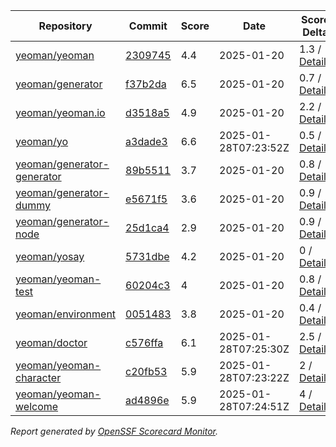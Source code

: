 <!-- OPENSSF-SCORECARD-MONITOR:START -->

| Repository | Commit | Score | Date | Score Delta | Report | StepSecurity |
| -- | -- | -- | -- | -- | -- | -- |
| [yeoman/yeoman](https://github.com/yeoman/yeoman) | [2309745](https://github.com/yeoman/yeoman/commit/230974531caf87ccfe518f2fe673600742f2f753) | 4.4 | 2025-01-20 | 1.3 / [Details](https://ossf.github.io/scorecard-visualizer/#/projects/github.com/yeoman/yeoman/compare/230974531caf87ccfe518f2fe673600742f2f753/230974531caf87ccfe518f2fe673600742f2f753) | [View](https://ossf.github.io/scorecard-visualizer/#/projects/github.com/yeoman/yeoman/commit/230974531caf87ccfe518f2fe673600742f2f753) | [Fix it](https://app.stepsecurity.io/securerepo?repo=yeoman/yeoman) |
| [yeoman/generator](https://github.com/yeoman/generator) | [f37b2da](https://github.com/yeoman/generator/commit/f37b2da1c0ba3595fe8ae9608b4863d83825510d) | 6.5 | 2025-01-20 | 0.7 / [Details](https://ossf.github.io/scorecard-visualizer/#/projects/github.com/yeoman/generator/compare/5dd84df00dbf2a67fd068692808237372df56649/f37b2da1c0ba3595fe8ae9608b4863d83825510d) | [View](https://ossf.github.io/scorecard-visualizer/#/projects/github.com/yeoman/generator/commit/f37b2da1c0ba3595fe8ae9608b4863d83825510d) | [Fix it](https://app.stepsecurity.io/securerepo?repo=yeoman/generator) |
| [yeoman/yeoman.io](https://github.com/yeoman/yeoman.io) | [d3518a5](https://github.com/yeoman/yeoman.io/commit/d3518a5c0d2d2ee825024baa2cf80be9306791eb) | 4.9 | 2025-01-20 | 2.2 / [Details](https://ossf.github.io/scorecard-visualizer/#/projects/github.com/yeoman/yeoman.io/compare/e8cec16903a9de7c372b7b372d5a7cbcb16d81be/d3518a5c0d2d2ee825024baa2cf80be9306791eb) | [View](https://ossf.github.io/scorecard-visualizer/#/projects/github.com/yeoman/yeoman.io/commit/d3518a5c0d2d2ee825024baa2cf80be9306791eb) | [Fix it](https://app.stepsecurity.io/securerepo?repo=yeoman/yeoman.io) |
| [yeoman/yo](https://github.com/yeoman/yo) | [a3dade3](https://github.com/yeoman/yo/commit/a3dade31c69017fa1c00dbe8ce40ea9863286dee) | 6.6 | 2025-01-28T07:23:52Z | 0.5 / [Details](https://ossf.github.io/scorecard-visualizer/#/projects/github.com/yeoman/yo/compare/d3ce22a47c705850589d790393fc346ad30cb206/a3dade31c69017fa1c00dbe8ce40ea9863286dee) | [View](https://ossf.github.io/scorecard-visualizer/#/projects/github.com/yeoman/yo/commit/a3dade31c69017fa1c00dbe8ce40ea9863286dee) | [Fix it](https://app.stepsecurity.io/securerepo?repo=yeoman/yo) |
| [yeoman/generator-generator](https://github.com/yeoman/generator-generator) | [89b5511](https://github.com/yeoman/generator-generator/commit/89b5511152fd4a6013facfd221d8b8ccdafa8ccf) | 3.7 | 2025-01-20 | 0.8 / [Details](https://ossf.github.io/scorecard-visualizer/#/projects/github.com/yeoman/generator-generator/compare/89b5511152fd4a6013facfd221d8b8ccdafa8ccf/89b5511152fd4a6013facfd221d8b8ccdafa8ccf) | [View](https://ossf.github.io/scorecard-visualizer/#/projects/github.com/yeoman/generator-generator/commit/89b5511152fd4a6013facfd221d8b8ccdafa8ccf) | [Fix it](https://app.stepsecurity.io/securerepo?repo=yeoman/generator-generator) |
| [yeoman/generator-dummy](https://github.com/yeoman/generator-dummy) | [e5671f5](https://github.com/yeoman/generator-dummy/commit/e5671f5104f86cb6d8abca448a1246340e81f7ae) | 3.6 | 2025-01-20 | 0.9 / [Details](https://ossf.github.io/scorecard-visualizer/#/projects/github.com/yeoman/generator-dummy/compare/e5671f5104f86cb6d8abca448a1246340e81f7ae/e5671f5104f86cb6d8abca448a1246340e81f7ae) | [View](https://ossf.github.io/scorecard-visualizer/#/projects/github.com/yeoman/generator-dummy/commit/e5671f5104f86cb6d8abca448a1246340e81f7ae) | [Fix it](https://app.stepsecurity.io/securerepo?repo=yeoman/generator-dummy) |
| [yeoman/generator-node](https://github.com/yeoman/generator-node) | [25d1ca4](https://github.com/yeoman/generator-node/commit/25d1ca4ea2122ce08b88398848e6df41f54cbe1a) | 2.9 | 2025-01-20 | 0.9 / [Details](https://ossf.github.io/scorecard-visualizer/#/projects/github.com/yeoman/generator-node/compare/25d1ca4ea2122ce08b88398848e6df41f54cbe1a/25d1ca4ea2122ce08b88398848e6df41f54cbe1a) | [View](https://ossf.github.io/scorecard-visualizer/#/projects/github.com/yeoman/generator-node/commit/25d1ca4ea2122ce08b88398848e6df41f54cbe1a) | [Fix it](https://app.stepsecurity.io/securerepo?repo=yeoman/generator-node) |
| [yeoman/yosay](https://github.com/yeoman/yosay) | [5731dbe](https://github.com/yeoman/yosay/commit/5731dbef505820e1493a90ffd94b846bce0b6610) | 4.2 | 2025-01-20 | 0 / [Details](https://ossf.github.io/scorecard-visualizer/#/projects/github.com/yeoman/yosay/compare/5731dbef505820e1493a90ffd94b846bce0b6610/5731dbef505820e1493a90ffd94b846bce0b6610) | [View](https://ossf.github.io/scorecard-visualizer/#/projects/github.com/yeoman/yosay/commit/5731dbef505820e1493a90ffd94b846bce0b6610) | [Fix it](https://app.stepsecurity.io/securerepo?repo=yeoman/yosay) |
| [yeoman/yeoman-test](https://github.com/yeoman/yeoman-test) | [60204c3](https://github.com/yeoman/yeoman-test/commit/60204c3466377bee6e1347a1be0d85a5e8fcebae) | 4 | 2025-01-20 | 0.8 / [Details](https://ossf.github.io/scorecard-visualizer/#/projects/github.com/yeoman/yeoman-test/compare/1fc12ed3bd32a776e0d7b7ccb16e83cc2d152962/60204c3466377bee6e1347a1be0d85a5e8fcebae) | [View](https://ossf.github.io/scorecard-visualizer/#/projects/github.com/yeoman/yeoman-test/commit/60204c3466377bee6e1347a1be0d85a5e8fcebae) | [Fix it](https://app.stepsecurity.io/securerepo?repo=yeoman/yeoman-test) |
| [yeoman/environment](https://github.com/yeoman/environment) | [0051483](https://github.com/yeoman/environment/commit/0051483bdc81f6339d08b941979af94c0ef55744) | 3.8 | 2025-01-20 | 0.4 / [Details](https://ossf.github.io/scorecard-visualizer/#/projects/github.com/yeoman/environment/compare/659816e46a9699907d8a3cf2e0d1963abe3210b0/0051483bdc81f6339d08b941979af94c0ef55744) | [View](https://ossf.github.io/scorecard-visualizer/#/projects/github.com/yeoman/environment/commit/0051483bdc81f6339d08b941979af94c0ef55744) | [Fix it](https://app.stepsecurity.io/securerepo?repo=yeoman/environment) |
| [yeoman/doctor](https://github.com/yeoman/doctor) | [c576ffa](https://github.com/yeoman/doctor/commit/c576ffa6dae8216450f7e66127fdd7f904b00bd9) | 6.1 | 2025-01-28T07:25:30Z | 2.5 / [Details](https://ossf.github.io/scorecard-visualizer/#/projects/github.com/yeoman/doctor/compare/df65616a23f9c984f2cfbf44fc48800b85dc0fe2/c576ffa6dae8216450f7e66127fdd7f904b00bd9) | [View](https://ossf.github.io/scorecard-visualizer/#/projects/github.com/yeoman/doctor/commit/c576ffa6dae8216450f7e66127fdd7f904b00bd9) | [Fix it](https://app.stepsecurity.io/securerepo?repo=yeoman/doctor) |
| [yeoman/yeoman-character](https://github.com/yeoman/yeoman-character) | [c20fb53](https://github.com/yeoman/yeoman-character/commit/c20fb530824d20bc03a267f5a088b84d8b65d744) | 5.9 | 2025-01-28T07:23:22Z | 2 / [Details](https://ossf.github.io/scorecard-visualizer/#/projects/github.com/yeoman/yeoman-character/compare/ed63336bbd75007e02a45734ce6655722bdb116b/c20fb530824d20bc03a267f5a088b84d8b65d744) | [View](https://ossf.github.io/scorecard-visualizer/#/projects/github.com/yeoman/yeoman-character/commit/c20fb530824d20bc03a267f5a088b84d8b65d744) | [Fix it](https://app.stepsecurity.io/securerepo?repo=yeoman/yeoman-character) |
| [yeoman/yeoman-welcome](https://github.com/yeoman/yeoman-welcome) | [ad4896e](https://github.com/yeoman/yeoman-welcome/commit/ad4896e83c61ff0a2eb346de30ddb9c8053a9b29) | 5.9 | 2025-01-28T07:24:51Z | 4 / [Details](https://ossf.github.io/scorecard-visualizer/#/projects/github.com/yeoman/yeoman-welcome/compare/1046de8677536d5f6b2c2b186b6e3a788f59574d/ad4896e83c61ff0a2eb346de30ddb9c8053a9b29) | [View](https://ossf.github.io/scorecard-visualizer/#/projects/github.com/yeoman/yeoman-welcome/commit/ad4896e83c61ff0a2eb346de30ddb9c8053a9b29) | [Fix it](https://app.stepsecurity.io/securerepo?repo=yeoman/yeoman-welcome) |

_Report generated by [OpenSSF Scorecard Monitor](https://github.com/ossf/scorecard-monitor)._

<!-- OPENSSF-SCORECARD-MONITOR:END -->